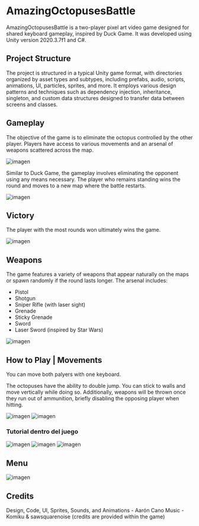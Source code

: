 # AmazingOctopusesBattle
AmazingOctopusesBattle is a two-player pixel art video game designed for shared keyboard gameplay, inspired by Duck Game. It was developed using Unity version 2020.3.7f1 and C#.

## Project Structure
The project is structured in a typical Unity game format, with directories organized by asset types and subtypes, including prefabs, audio, scripts, animations, UI, particles, sprites, and more. It employs various design patterns and techniques such as dependency injection, inheritance, singleton, and custom data structures designed to transfer data between screens and classes.

## Gameplay
The objective of the game is to eliminate the octopus controlled by the other player. Players have access to various movements and an arsenal of weapons scattered across the map.

![imagen](https://github.com/user-attachments/assets/4c46f890-d8b1-4fba-ac3e-6337fd059d9d)

Similar to Duck Game, the gameplay involves eliminating the opponent using any means necessary. The player who remains standing wins the round and moves to a new map where the battle restarts. 

![imagen](https://github.com/user-attachments/assets/1d1c1765-7d87-4a73-9cf3-4b8da313c9b2)

## Victory
The player with the most rounds won ultimately wins the game.

![imagen](https://github.com/user-attachments/assets/693b1201-d49a-43cc-9f34-3c7b910c4911)

## Weapons
The game features a variety of weapons that appear naturally on the maps or spawn randomly if the round lasts longer. The arsenal includes:
- Pistol
- Shotgun
- Sniper Rifle (with laser sight)
- Grenade
- Sticky Grenade
- Sword
- Laser Sword (inspired by Star Wars)
  
![imagen](https://github.com/user-attachments/assets/e1da0318-9391-4c5c-9aec-7e44d0c236d4)
 
## How to Play | Movements
You can move both palyers with one keyboard.

The octopuses have the ability to double jump. You can stick to walls and move vertically while doing so. Additionally, weapons will be thrown once they run out of ammunition, briefly disabling the opposing player when hitting.

![imagen](https://github.com/user-attachments/assets/dee88ef5-d246-4739-ab0f-8c5f2e2a5694)
![imagen](https://github.com/user-attachments/assets/0ff40e36-68e6-48dd-99ce-b89e687342bb)

### Tutorial dentro del juego
![imagen](https://github.com/user-attachments/assets/271673c5-d21c-45dd-b10c-add71ae0fc62)
![imagen](https://github.com/user-attachments/assets/1a443fa8-8d35-4c3f-a492-89eabc002452)
![imagen](https://github.com/user-attachments/assets/483f2057-0233-4d40-9a82-2b74e37634ba)

## Menu
![imagen](https://github.com/user-attachments/assets/97a48fd1-2333-4e47-82de-33053826eadf)

## Credits
Design, Code, UI, Sprites, Sounds, and Animations - Aarón Cano
Music - Komiku & sawsquarenoise (credits are provided within the game)
